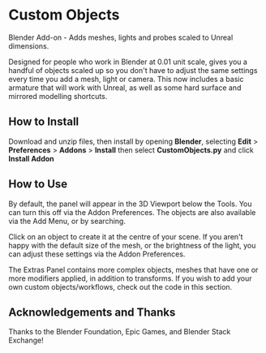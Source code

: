 # Custom Objects
Blender Add-on - Adds meshes, lights and probes scaled to Unreal dimensions.

Designed for people who work in Blender at 0.01 unit scale, gives you a handful of objects scaled up so you don't have to adjust the same settings every time you add a mesh, light or camera. This now includes a basic armature that will work with Unreal, as well as some hard surface and mirrored modelling shortcuts.

## How to Install
Download and unzip files, then install by opening __Blender__, selecting __Edit__ > __Preferences__ > __Addons__ > __Install__ then select __CustomObjects.py__ and click __Install Addon__

## How to Use

By default, the panel will appear in the 3D Viewport below the Tools. You can turn this off via the Addon Preferences.
The objects are also available via the Add Menu, or by searching.

Click on an object to create it at the centre of your scene. If you aren't happy with the default size of the mesh, or the brightness of the light, you can adjust these settings via the Addon Preferences.

The Extras Panel contains more complex objects, meshes that have one or more modifiers applied, in addition to transforms. If you wish to add your own custom objects/workflows, check out the code in this section.

## Acknowledgements and Thanks

Thanks to the Blender Foundation, Epic Games, and Blender Stack Exchange!
